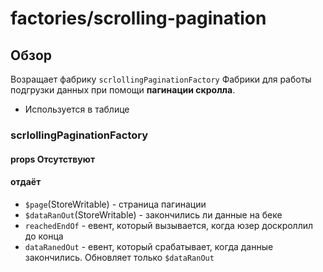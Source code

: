 # factories/scrolling-pagination

## Обзор
Возращает фабрику `scrlollingPaginationFactory`
Фабрики для работы подгрузки данных при помощи **пагинации скролла**.
- Используется в таблице

### scrlollingPaginationFactory

#### props Отсутствуют

#### отдаёт
- `$page`(StoreWritable<number>) - страница пагинации
- `$dataRanOut`(StoreWritable<boolean>) - закончились ли данные на беке
- `reachedEndOf` - евент, который вызывается, когда юзер доскроллил до конца
- `dataRanedOut` - евент, который срабатывает, когда данные закончились. Обновляет только `$dataRanOut`
